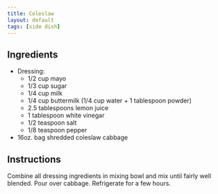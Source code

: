 ```yaml
---
title: Coleslaw
layout: default
tags: [side dish]
---
```

## Ingredients

* Dressing:
  * 1/2 cup mayo
  * 1/3 cup sugar
  * 1/4 cup milk
  * 1/4 cup buttermilk (1/4 cup water + 1 tablespoon powder)
  * 2.5 tablespoons lemon juice
  * 1 tablespoon white vinegar
  * 1/2 teaspoon salt
  * 1/8 teaspoon pepper
* 16oz. bag shredded coleslaw cabbage

## Instructions

Combine all dressing ingredients in mixing bowl and mix until fairly well blended. Pour over cabbage. Refrigerate for a few hours. 
